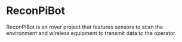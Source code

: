 # ReconPiBot
ReconPiBot is an rover project that features sensors to scan the environment and wireless equipment to transmit data to the operator.
